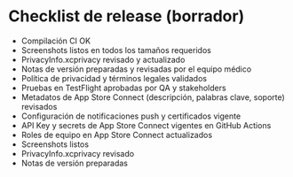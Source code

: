 # Checklist de release (borrador)
- Compilación CI OK
- Screenshots listos en todos los tamaños requeridos
- PrivacyInfo.xcprivacy revisado y actualizado
- Notas de versión preparadas y revisadas por el equipo médico
- Política de privacidad y términos legales validados
- Pruebas en TestFlight aprobadas por QA y stakeholders
- Metadatos de App Store Connect (descripción, palabras clave, soporte) revisados
- Configuración de notificaciones push y certificados vigente
- API Key y secrets de App Store Connect vigentes en GitHub Actions
- Roles de equipo en App Store Connect actualizados
- Screenshots listos
- PrivacyInfo.xcprivacy revisado
- Notas de versión preparadas
